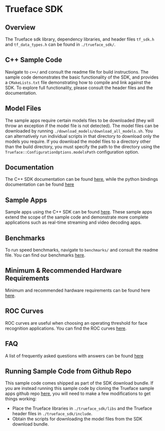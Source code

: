 # Trueface SDK

## Overview
The Trueface sdk library, dependency libraries, and header files `tf_sdk.h` and `tf_data_types.h` can be found in `./trueface_sdk/`.

## C++ Sample Code
Navigate to `c++/` and consult the readme file for build instructions.
The sample code demonstrates the basic functionality of the SDK, and provides a `CMakeLists.txt` file demonstrating how to compile and link against the SDK.
To explore full functionality, please consult the header files and the documentation.

## Model Files
The sample apps require certain models files to be downloaded (they will throw an exception if the model file is not detected).
The model files can be downloaded by running `./download_models/download_all_models.sh`. You can alternatively run individual scripts in that directory to download only the models you require. 
If you download the model files to a directory other than the build directory, you must specify the path to the directory using the `Trueface::ConfigurationOptions.modelsPath` configuration option.

## Documentation
The C++ SDK documentation can be found [here](https://reference.trueface.ai/cpp/master/latest/index.html), while the python bindings documentation can be found [here](https://reference.trueface.ai/cpp/master/latest/py/index.html)

## Sample Apps
Sample apps using the C++ SDK can be found [here](https://github.com/getchui/sample-apps). 
These sample apps extend the scope of the sample code and demonstrate more complete applications such as real-time streaming and video decoding apps.

## Benchmarks
To run speed benchmarks, navigate to `benchmarks/` and consult the readme file.
You can find our benchmarks [here](https://docs.trueface.ai/benchmarks).

## Minimum & Recommended Hardware Requirements
Minimum and recommended hardware requirements can be found here [here](https://docs.trueface.ai/minimum-recommended-hardware-requirements).

## ROC Curves
ROC curves are useful when choosing an operating threshold for face recognition applications. You can find the ROC curves [here](https://docs.trueface.ai/roc-curves).

## FAQ
A list of frequently asked questions with answers can be found [here](https://reference.trueface.ai/cpp/master/latest/faq.html)

## Running Sample Code from Github Repo
This sample code comes shipped as part of the SDK download bundle. 
If you are instead running this sample code by cloning the Trueface sample apps github repo [here](https://github.com/getchui/sample-apps), you will need to make a few modifications to get things working:

* Place the Trueface libraries in `./trueface_sdk/libs` and the Trueface header files in `./trueface_sdk/include`.
* Obtain the scripts for downloading the model files from the SDK download bundle.
